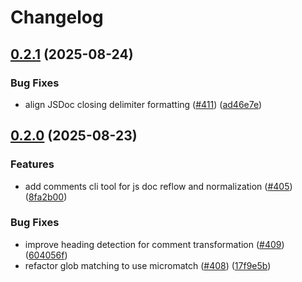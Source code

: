 # Changelog

## [0.2.1](https://github.com/versini-org/node-cli/compare/comments-v0.2.0...comments-v0.2.1) (2025-08-24)


### Bug Fixes

* align JSDoc closing delimiter formatting ([#411](https://github.com/versini-org/node-cli/issues/411)) ([ad46e7e](https://github.com/versini-org/node-cli/commit/ad46e7e89d2c7d0c4bd5dc7818662f771a64fbcd))

## [0.2.0](https://github.com/versini-org/node-cli/compare/comments-v0.1.0...comments-v0.2.0) (2025-08-23)


### Features

* add comments cli tool for js doc reflow and normalization ([#405](https://github.com/versini-org/node-cli/issues/405)) ([8fa2b00](https://github.com/versini-org/node-cli/commit/8fa2b0048fd24b0278b446a9291fb78506041c05))


### Bug Fixes

* improve heading detection for comment transformation ([#409](https://github.com/versini-org/node-cli/issues/409)) ([604056f](https://github.com/versini-org/node-cli/commit/604056f702290a432b7c40ace0905f25dc8c72a1))
* refactor glob matching to use micromatch ([#408](https://github.com/versini-org/node-cli/issues/408)) ([17f9e5b](https://github.com/versini-org/node-cli/commit/17f9e5b493f3c25614ae095594e239fb41c60fb6))
